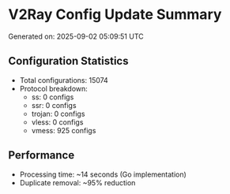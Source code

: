 # V2Ray Config Update Summary
Generated on: 2025-09-02 05:09:51 UTC

## Configuration Statistics
- Total configurations: 15074
- Protocol breakdown:
  - ss: 0 configs
  - ssr: 0 configs
  - trojan: 0 configs
  - vless: 0 configs
  - vmess: 925 configs

## Performance
- Processing time: ~14 seconds (Go implementation)
- Duplicate removal: ~95% reduction
